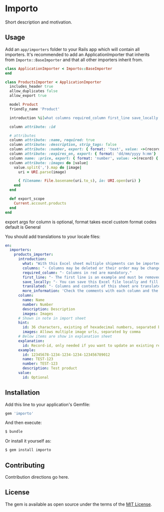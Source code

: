 # Importo

Short description and motivation.

## Usage

Add an `app/importers` folder to your Rails app which will contain all importers.
It's recommended to add an ApplicationImporter that inherits from `Importo::BaseImporter` and that all other importers inherit from.

```ruby
class ApplicationImporter < Importo::BaseImporter
end
```

```ruby
class ProductsImporter < ApplicationImporter
  includes_header true
  allow_duplicates false
  allow_export true

  model Product
  friendly_name 'Product'

  introduction %i[what columns required_column first_line save_locally translated more_information]

  column attribute: :id

  # attributes
  column attribute: :name, required: true
  column attribute: :description, strip_tags: false
  column attribute: :number, export: { format: 'text', value: ->(record) { record.number }, example: 'FLAG-NLD-001' }, style: {b: true}
  column attribute: :expires_on, export: { format: 'dd/mm/yyyy h:mm'}
  column name: :price, export: { format: 'number', value: ->(record) { record.price } }
  column attribute: :images do |value|
    value.split(',').map do |image|
      uri = URI.parse(image)

      { filename: File.basename(uri.to_s), io: URI.open(uri) }
    end
  end

  def export_scope
    Current.account.products
  end
end
```
export args for column is optional, format takes excel custom format codes default is General  

You should add translations to your locale files:

```yaml
en:
  importers:
    products_importer:
      introduction:
        what: "With this Excel sheet multiple shipments can be imported at once. Mind the following:"
        columns: "- Columns may be deleted or their order may be changed."
        required_column: "- Columns in red are mandatory."
        first_line: "- The first line is an example and must be removed."
        save_locally: "- You can save this Excel file locally and fill it in partially, so you can re-use it."
        translated: "- Columns and contents of this sheet are translated based on your locale, make sure you import in the same locale as you download the sample file."
        more_information: 'Check the comments with each column and the "Explanation" sheet for more information.'
      column:
        name: Name
        number: Number
        description: Description
        images: Images
      # Shown in note in import sheet
      hint:
        id: 36 characters, existing of hexadecimal numbers, separated by dashes
        images: Allows multiple image urls, separated by comma
      # Below items are show in explanation sheet
      explanation:
        id: Record-id, only needed if you want to update an existing record
      example:
        id: 12345678-1234-1234-1234-123456789012
        name: TEST-123
        number: TEST-123
        description: Test product
      value:
        id: Optional

```

## Installation

Add this line to your application's Gemfile:

```ruby
gem 'importo'
```

And then execute:

```bash
$ bundle
```

Or install it yourself as:

```bash
$ gem install importo
```

## Contributing

Contribution directions go here.

## License

The gem is available as open source under the terms of the [MIT License](http://opensource.org/licenses/MIT).
